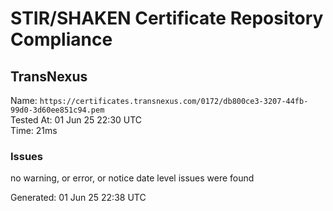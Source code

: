 # STIR/SHAKEN Certificate Repository Compliance

## TransNexus

Name: `https://certificates.transnexus.com/0172/db800ce3-3207-44fb-99d0-3d60ee851c94.pem`\
Tested At: 01 Jun 25 22:30 UTC\
Time: 21ms

### Issues

no warning, or error, or notice date level issues were found

Generated: 01 Jun 25 22:38 UTC